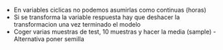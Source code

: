 - En variables ciclicas no podemos asumirlas como continuas (horas)
- Si se transforma la variable respuesta hay que deshacer la transformacion una vez terminado el modelo
- Coger varias muestras de test, 10 muestras y hacer la media (sample) - Alternativa poner semilla